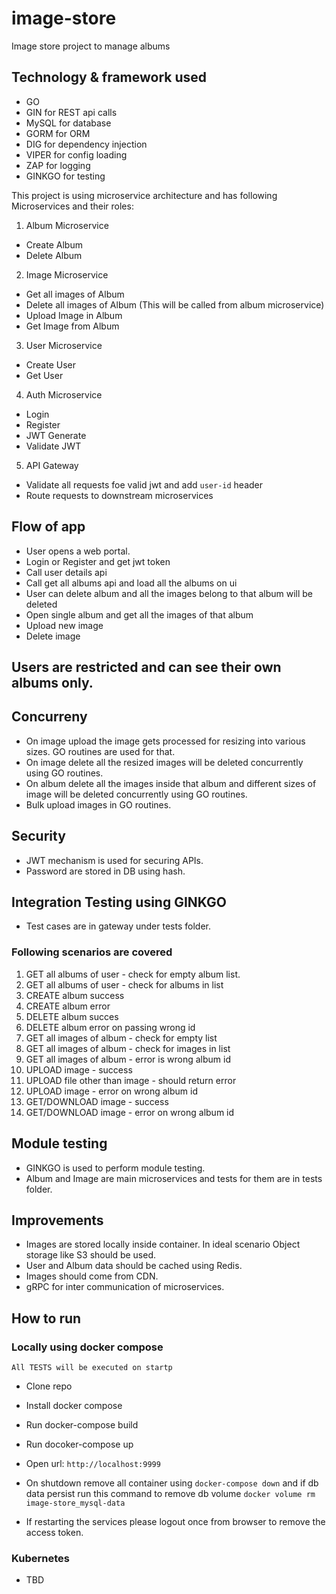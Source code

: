 # image-store
Image store project to manage albums

## Technology & framework used
- GO
- GIN for REST api calls
- MySQL for database
- GORM for ORM
- DIG for dependency injection
- VIPER for config loading
- ZAP for logging
- GINKGO for testing

This project is using microservice architecture and has following Microservices and their roles:
1. Album Microservice
  - Create Album
  - Delete Album
2. Image Microservice
  - Get all images of Album
  - Delete all images of Album (This will be called from album microservice)
  - Upload Image in Album
  - Get Image from Album
3. User Microservice
  - Create User
  - Get User
4. Auth Microservice
  - Login
  - Register
  - JWT Generate
  - Validate JWT
5. API Gateway
  - Validate all requests foe valid jwt and add `user-id` header
  - Route requests to downstream microservices

## Flow of app
- User opens a web portal.
- Login or Register and get jwt token
- Call user details api
- Call get all albums api and load all the albums on ui
- User can delete album and all the images belong to that album will be deleted
- Open single album and get all the images of that album
- Upload new image
- Delete image

## Users are restricted and can see their own albums only.

## Concurreny
- On image upload the image gets processed for resizing into various sizes. GO routines are used for that.
- On image delete all the resized images will be deleted concurrently using GO routines.
- On album delete all the images inside that album and different sizes of image will be deleted concurrently using GO routines.
- Bulk upload images in GO routines.

## Security
- JWT mechanism is used for securing APIs.
- Password are stored in DB using hash.

## Integration Testing using GINKGO
- Test cases are in gateway under tests folder.
### Following scenarios are covered
1. GET all albums of user - check for empty album list.
2. GET all albums of user - check for albums in list
3. CREATE album success
4. CREATE album error
5. DELETE album succes
6. DELETE album error on passing wrong id
7. GET all images of album - check for empty list
8. GET all images of album - check for images in list
9. GET all images of album - error is wrong album id
10. UPLOAD image - success
11. UPLOAD file other than image - should return error
12. UPLOAD image - error on wrong album id
13. GET/DOWNLOAD image - success
14. GET/DOWNLOAD image - error on wrong album id

## Module testing
- GINKGO is used to perform module testing.
- Album and Image are main microservices and tests for them are in tests folder.

## Improvements
- Images are stored locally inside container. In ideal scenario Object storage like S3 should be used.
- User and Album data should be cached using Redis.
- Images should come from CDN.
- gRPC for inter communication of microservices.

## How to run
### Locally using docker compose

`All TESTS will be executed on startp`

- Clone repo
- Install docker compose
- Run docker-compose build
- Run docoker-compose up
- Open url: `http://localhost:9999`

- On shutdown remove all container using `docker-compose down` and if db data persist run this command to remove db volume `docker volume rm image-store_mysql-data`

- If restarting the services please logout once from browser to remove the access token.

### Kubernetes
- TBD



